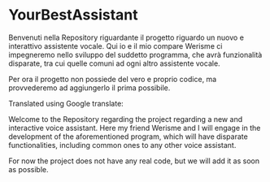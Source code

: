 # YourBestAssistant

Benvenuti nella Repository riguardante il progetto riguardo un nuovo e interattivo assistente vocale.
Qui io e il mio compare Werisme ci impegneremo nello sviluppo del suddetto programma, che avrà funzionalità disparate, tra cui quelle comuni
ad ogni altro assistente vocale.

Per ora il progetto non possiede del vero e proprio codice, ma provvederemo ad aggiungerlo il prima possibile.

Translated using Google translate:

Welcome to the Repository regarding the project regarding a new and interactive voice assistant.
Here my friend Werisme and I will engage in the development of the aforementioned program, which will have disparate functionalities, including common ones
to any other voice assistant.

For now the project does not have any real code, but we will add it as soon as possible.
